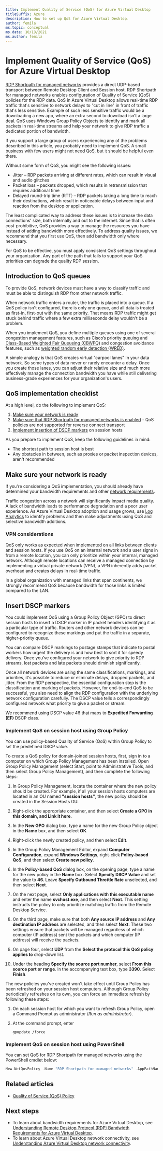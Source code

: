 ```yaml
---
title: Implement Quality of Service (QoS) for Azure Virtual Desktop
titleSuffix: Azure
description: How to set up QoS for Azure Virtual Desktop.
author: femila
ms.topic: conceptual
ms.date: 10/18/2021
ms.author: femila
---
```

# Implement Quality of Service (QoS) for Azure Virtual Desktop

[RDP Shortpath for managed networks](./shortpath.md) provides a direct UDP-based transport between Remote Desktop Client and Session host. RDP Shortpath for managed networks enables configuration of Quality of Service (QoS) policies for the RDP data.
QoS in Azure Virtual Desktop allows real-time RDP traffic that's sensitive to network delays to "cut in line" in front of traffic that's less sensitive. Example of such less sensitive traffic would be a downloading a new app, where an extra second to download isn't a large deal. QoS uses Windows Group Policy Objects to identify and mark all packets in real-time streams and help your network to give RDP traffic a dedicated portion of bandwidth.

If you support a large group of users experiencing any of the problems described in this article, you probably need to implement QoS. A small business with few users might not need QoS, but it should be helpful even there.

Without some form of QoS, you might see the following issues:

* Jitter – RDP packets arriving at different rates, which can result in visual and audio glitches
* Packet loss – packets dropped, which results in retransmission that requires additional time
* Delayed round-trip time (RTT) – RDP packets taking a long time to reach their destinations, which result in noticeable delays between input and reaction from the desktop or application.

The least complicated way to address these issues is to increase the data connections' size, both internally and out to the internet. Since that is often cost-prohibitive, QoS provides a way to manage the resources you have instead of adding bandwidth more effectively. To address quality issues, we recommend that you first use QoS, then add bandwidth only where necessary.

For QoS to be effective, you must apply consistent QoS settings throughout your organization. Any part of the path that fails to support your QoS priorities can degrade the quality RDP session.

## Introduction to QoS queues

To provide QoS, network devices must have a way to classify traffic and must be able to distinguish RDP from other network traffic.

When network traffic enters a router, the traffic is placed into a queue. If a QoS policy isn't configured, there is only one queue, and all data is treated as first-in, first-out with the same priority. That means RDP traffic might get stuck behind traffic where a few extra milliseconds delay wouldn't be a problem.

When you implement QoS, you define multiple queues using one of several congestion management features, such as Cisco’s priority queuing and [Class-Based Weighted Fair Queueing (CBWFQ)](https://www.cisco.com/en/US/docs/ios/12_0t/12_0t5/feature/guide/cbwfq.html#wp17641) and congestion avoidance features, such as [weighted random early detection (WRED)](https://www.cisco.com/c/en/us/td/docs/ios-xml/ios/qos_conavd/configuration/15-mt/qos-conavd-15-mt-book/qos-conavd-cfg-wred.html).

A simple analogy is that QoS creates virtual "carpool lanes" in your data network. So some types of data never or rarely encounter a delay. Once you create those lanes, you can adjust their relative size and much more effectively manage the connection bandwidth you have while still delivering business-grade experiences for your organization's users.

## QoS implementation checklist

At a high level, do the following to implement QoS:

1. [Make sure your network is ready](#make-sure-your-network-is-ready)
2. [Make sure that RDP Shortpath for managed networks is enabled](./shortpath.md) - QoS policies are not supported for reverse connect transport
3. [Implement insertion of DSCP markers](#insert-dscp-markers) on session hosts

As you prepare to implement QoS, keep the following guidelines in mind:

* The shortest path to session host is best
* Any obstacles in between, such as proxies or packet inspection devices, aren't recommended

## Make sure your network is ready

If you're considering a QoS implementation, you should already have determined your bandwidth requirements and other [network requirements](/windows-server/remote/remote-desktop-services/network-guidance?context=/azure/virtual-desktop/context/context).
  
Traffic congestion across a network will significantly impact media quality. A lack of bandwidth leads to performance degradation and a poor user experience. As Azure Virtual Desktop adoption and usage grows, use [Log Analytics](./diagnostics-log-analytics.md) to identify problems and then make adjustments using QoS and selective bandwidth additions.

### VPN considerations

QoS only works as expected when implemented on all links between clients and session hosts. If you use QoS on an internal network and a user signs in from a remote location, you can only prioritize within your internal, managed network. Although remote locations can receive a managed connection by implementing a virtual private network (VPN), a VPN inherently adds packet overhead and creates delays in real-time traffic.

In a global organization with managed links that span continents, we strongly recommend QoS because bandwidth for those links is limited compared to the LAN.

## Insert DSCP markers

You could implement QoS using a Group Policy Object (GPO) to direct session hosts to insert a DSCP marker in IP packet headers identifying it as a particular type of traffic. Routers and other network devices can be configured to recognize these markings and put the traffic in a separate, higher-priority queue.

You can compare DSCP markings to postage stamps that indicate to postal workers how urgent the delivery is and how best to sort it for speedy delivery. Once you've configured your network to give priority to RDP streams, lost packets and late packets should diminish significantly.

Once all network devices are using the same classifications, markings, and priorities, it's possible to reduce or eliminate delays, dropped packets, and jitter. From the RDP perspective, the essential configuration step is the classification and marking of packets. However, for end-to-end QoS to be successful, you also need to align the RDP configuration with the underlying network configuration carefully.
The DSCP value tells a correspondingly configured network what priority to give a packet or stream.

We recommend using DSCP value 46 that maps to **Expedited Forwarding (EF)** DSCP class.

### Implement QoS on session host using Group Policy

You can use policy-based Quality of Service (QoS) within Group Policy to set the predefined DSCP value.

To create a QoS policy for domain-joined session hosts, first, sign in to a computer on which Group Policy Management has been installed. Open Group Policy Management (select Start, point to Administrative Tools, and then select Group Policy Management), and then complete the following steps:

1. In Group Policy Management, locate the container where the new policy should be created. For example, if all your session hosts computers are located in an OU named **"session hosts"**, the new policy should be created in the Session Hosts OU.

2. Right-click the appropriate container, and then select **Create a GPO in this domain, and Link it here**.

3. In the **New GPO** dialog box, type a name for the new Group Policy object in the **Name** box, and then select **OK**.

4. Right-click the newly created policy, and then select **Edit**.

5. In the Group Policy Management Editor, expand **Computer Configuration**, expand **Windows Settings**, right-click **Policy-based QoS**, and then select **Create new policy**.

6. In the **Policy-based QoS** dialog box, on the opening page, type a name for the new policy in the **Name** box. Select **Specify DSCP Value** and set the value to **46**. Leave **Specify Outbound Throttle Rate** unselected, and then select **Next**.

7. On the next page, select **Only applications with this executable name** and enter the name **svchost.exe**, and then select **Next**. This setting instructs the policy to only prioritize matching traffic from the Remote Desktop Service.

8. On the third page, make sure that both **Any source IP address** and **Any destination IP address** are selected, and then select **Next**. These two settings ensure that packets will be managed regardless of which computer (IP address) sent the packets and which computer (IP address) will receive the packets.

9. On page four, select **UDP** from the **Select the protocol this QoS policy applies to** drop-down list.

10. Under the heading **Specify the source port number**, select **From this source port or range**. In the accompanying text box, type **3390**. Select **Finish**.

The new policies you've created won't take effect until Group Policy has been refreshed on your session host computers. Although Group Policy periodically refreshes on its own, you can force an immediate refresh by following these steps:

1. On each session host for which you want to refresh Group Policy, open a Command Prompt as administrator (*Run as administrator*).

1. At the command prompt, enter

   ```console
   gpupdate /force
   ```

### Implement QoS on session host using PowerShell

You can set QoS for RDP Shortpath for managed networks using the PowerShell cmdlet below:

```powershell
New-NetQosPolicy -Name "RDP Shortpath for managed networks" -AppPathNameMatchCondition "svchost.exe" -IPProtocolMatchCondition UDP -IPSrcPortStartMatchCondition 3390 -IPSrcPortEndMatchCondition 3390 -DSCPAction 46 -NetworkProfile All
```

## Related articles

* [Quality of Service (QoS) Policy](/windows-server/networking/technologies/qos/qos-policy-top)

## Next steps

* To learn about bandwidth requirements for Azure Virtual Desktop, see [Understanding Remote Desktop Protocol (RDP) Bandwidth Requirements for Azure Virtual Desktop](rdp-bandwidth.md).
* To learn about Azure Virtual Desktop network connectivity, see [Understanding Azure Virtual Desktop network connectivity](network-connectivity.md).
